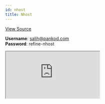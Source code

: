 ```yaml
---
id: nhost
title: Nhost
---
```


[View Source](https://github.com/pankod/refine/tree/master/examples/dataProvider/nhost)

**Username**: salih@pankod.com  
**Password**: refine-nhost

<iframe src="https://codesandbox.io/embed/refine-nhost-example-jb9v4c?autoresize=1&fontsize=14&module=%2Fsrc%2FApp.tsx&theme=dark&view=preview"
  style={{width: "100%", height:"80vh", border: "0px", borderRadius: "8px", overflow:"hidden"}}
  title="refine-nhost-example"
  allow="accelerometer; ambient-light-sensor; camera; encrypted-media; geolocation; gyroscope; hid; microphone; midi; payment; usb; vr; xr-spatial-tracking"
  sandbox="allow-forms allow-modals allow-popups allow-presentation allow-same-origin allow-scripts"
></iframe>
